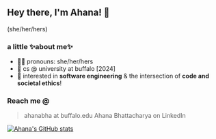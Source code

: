 ## Hey there, I'm Ahana! 👋

(she/her/hers)



### a little ✨about me✨
- 💃🏻 pronouns: she/her/hers
- 🌱 cs @ university at buffalo [2024]
- 🔭 interested in <b>software engineering</b> & the intersection of <b>code and societal ethics</b>!

### Reach me @

> ahanabha at buffalo.edu 
> Ahana Bhattacharya on LinkedIn


[![Ahana's GitHub stats](https://github-readme-stats.vercel.app/api?username=ahanabhattchrya&show_icons=true&theme=dracula)](https://github.com/ahanabhattchrya/github-readme-stats)

